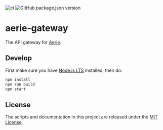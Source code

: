 ![ci](https://github.com/NASA-AMMOS/aerie-gateway/actions/workflows/ci.yml/badge.svg)
![GitHub package.json version](https://img.shields.io/github/package-json/v/NASA-AMMOS/aerie-gateway?color=brightgreen)

# aerie-gateway

The API gateway for [Aerie](https://github.com/NASA-AMMOS/aerie).

## Develop

First make sure you have [Node.js LTS](https://nodejs.org) installed, then do:

```sh
npm install
npm run build
npm start
```

## License

The scripts and documentation in this project are released under the [MIT License](LICENSE).
